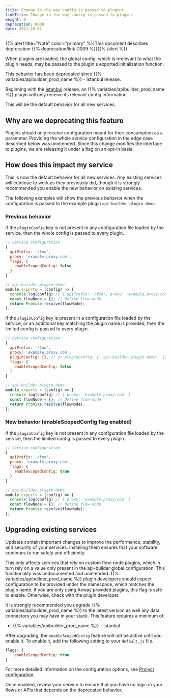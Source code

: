 ```yaml
---
title: Change in the way config is passed to plugins
linkTitle: Change in the way config is passed to plugins
weight: 9
deprecation: D009
date: 2021-10-01
---
```


{{% alert title="Note" color="primary" %}}This document describes deprecation {{% deprecation/link D009 %}}{{% /alert %}}

When plugins are loaded, the global config, which is irrelevant to what the plugin needs, may be passed to the plugin's exported initialization function.

This behavior has been deprecated since {{% variables/apibuilder_prod_name %}} - Istanbul release.

Beginning with the [Istanbul](/docs/release_notes/istanbul) release, an {{% variables/apibuilder_prod_name %}} plugin will only receive its relevant config information.

This will be the default behavior for all new services.

## Why are we deprecating this feature

Plugins should only receive configuration meant for their consumption as a parameter. Providing the whole service configuration in the edge case described below was unintended. Since this change modifies the interface to plugins, we are releasing it under a flag on an opt-in basis.

## How does this impact my service

This is now the default behavior for all new services. Any existing services will continue to work as they previously did, though it is strongly recommended you enable the new behavior on existing services.

The following examples will show the previous behavior when the configuration is passed to the example plugin `api-builder-plugin-demo.`

### Previous behavior

If the `pluginConfig` key is not present in any configuration file loaded by the service, then the whole config is passed to every plugin.

```javascript
// Service configuration
{
  apiPrefix: '/foo',
  proxy: 'example.proxy.com',
  flags: {
    enableScopedConfig: false
  }
}
```

```javascript
// api-builder-plugin-demo
module.exports = (config) => {
  console.log(config) // { apiPrefix: '/foo', proxy: 'example.proxy.com', flags: { enableScopedConfig: false } }
  const flowNode = {}; // Define flow-node
  return Promise.resolve(flowNode);
};
```

If the `pluginConfig` key is present in a configuration file loaded by the service, or an additional key matching the plugin name is provided, then the limited config is passed to every plugin.

```javascript
// Service configuration
{
  apiPrefix: '/foo',
  proxy: 'example.proxy.com',
  pluginConfig: {}, // or pluginConfig: { 'api-builder-plugin-demo': {} },
  flags: {
    enableScopedConfig: false
  }
}
```

```javascript
// api-builder-plugin-demo
module.exports = (config) => {
  console.log(config) // { proxy: 'example.proxy.com' }
  const flowNode = {}; // Define flow-node
  return Promise.resolve(flowNode);
};
```

### New behavior (enableScopedConfig flag enabled)

If the `pluginConfig` key is not present in any configuration file loaded by the service, then the limited config is passed to every plugin.

```javascript
// Service configuration
{
  apiPrefix: '/foo',
  proxy: 'example.proxy.com',
  flags: {
    enableScopedConfig: true
  }
}
```

```javascript
// api-builder-plugin-demo
module.exports = (config) => {
  console.log(config) // { proxy: 'example.proxy.com' }
  const flowNode = {}; // Define flow-node
  return Promise.resolve(flowNode);
};
```

## Upgrading existing services

Updates contain important changes to improve the performance, stability, and security of your services. Installing them ensures that your software continues to run safely and efficiently.

This only affects services that rely on custom flow-node plugins, which in turn rely on a value only present in the api-builder global configuration. This functionality was undocumented and unintended. {{% variables/apibuilder_prod_name %}} plugin developers should expect configuration to be provided under the namespace, which matches the plugin name. If you are only using Axway provided plugins, this flag is safe to enable. Otherwise, check with the plugin developer.

It is strongly recommended you upgrade {{% variables/apibuilder_prod_name %}} to the latest version as well any data connectors you may have in your stack. This feature requires a minimum of:

* {{% variables/apibuilder_prod_name %}} - Istanbul

After upgrading, the `enableScopedConfig` feature will not be active until you enable it. To enable it, add the following setting to your `default.js` file.

```javascript
flags: {
    enableScopedConfig: true
}
```

For more detailed information on the configuration options, see [Project configuration](/docs/developer_guide/project/configuration/project_configuration/#flags).

Once enabled, review your service to ensure that you have no logic in your flows or APIs that depends on the deprecated behavior.
